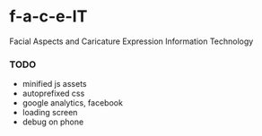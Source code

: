 # f-a-c-e-IT
Facial Aspects and Caricature Expression Information Technology

### TODO
* minified js assets
* autoprefixed css
* google analytics, facebook
* loading screen
* debug on phone
